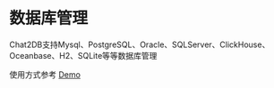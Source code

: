 # 数据库管理

Chat2DB支持Mysql、PostgreSQL、Oracle、SQLServer、ClickHouse、Oceanbase、H2、SQLite等等数据库管理


使用方式参考 [Demo](https://github.com/alibaba/Chat2DB#-%E4%BD%BF%E7%94%A8demo)

